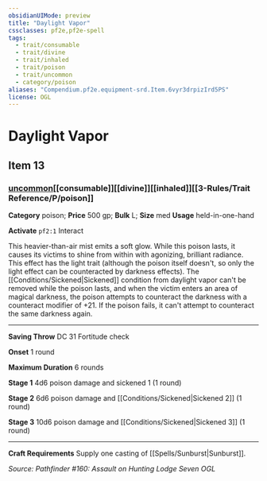 ```yaml
---
obsidianUIMode: preview
title: "Daylight Vapor"
cssclasses: pf2e,pf2e-spell
tags:
  - trait/consumable
  - trait/divine
  - trait/inhaled
  - trait/poison
  - trait/uncommon
  - category/poison
aliases: "Compendium.pf2e.equipment-srd.Item.6vyr3drpizIrd5PS"
license: OGL
---
```

# Daylight Vapor
## Item 13
### [uncommon](uncommon "Uncommon Rarity Trait")[[consumable]][[divine]][[inhaled]][[3-Rules/Trait Reference/P/poison]]

**Category** poison; 
**Price** 500 gp; 
**Bulk** L; **Size** med
**Usage** held-in-one-hand

**Activate** `pf2:1` Interact

This heavier-than-air mist emits a soft glow. While this poison lasts, it causes its victims to shine from within with agonizing, brilliant radiance. This effect has the light trait (although the poison itself doesn't, so only the light effect can be counteracted by darkness effects). The [[Conditions/Sickened|Sickened]] condition from daylight vapor can't be removed while the poison lasts, and when the victim enters an area of magical darkness, the poison attempts to counteract the darkness with a counteract modifier of +21. If the poison fails, it can't attempt to counteract the same darkness again.

* * *

**Saving Throw** DC 31 Fortitude check

**Onset** 1 round

**Maximum Duration** 6 rounds

**Stage 1** 4d6 poison damage and sickened 1 (1 round)

**Stage 2** 6d6 poison damage and [[Conditions/Sickened|Sickened 2]] (1 round)

**Stage 3** 10d6 poison damage and [[Conditions/Sickened|Sickened 3]] (1 round)

* * *

**Craft Requirements** Supply one casting of [[Spells/Sunburst|Sunburst]].

*Source: Pathfinder #160: Assault on Hunting Lodge Seven*
*OGL*